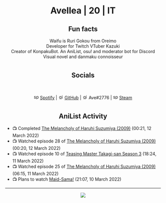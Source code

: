 <h1 align="center">
Avellea | 20 | IT
</h1>



<h2 align="center">
Fun facts
</h2>

<p align="center">
Waifu is Ruri Gokou from Oreimo<br>
Developer for Twitch VTuber Kazuki<br>
Creator of KonpakuBot. An AniList, osu! and moderator bot for Discord<br>
Visual novel and danmaku connoisseur
</p>

<h1>
<h2 align="center">Socials</h2>
<br>
<p align="center">
<img src="https://open.scdn.co/cdn/images/favicon.5cb2bd30.ico" alt="spotify logo" width="16"> <a href="https://open.spotify.com/user/2r8tkjt7qlh7uo7k06z43t63a">Spotify</a> | <img src="https://github.com/fluidicon.png" alt="github logo" width="16"> <a href="https://github.com/Avellea">GitHub</a> | <img src="https://i.imgur.com/ywxedYu.png" alt="github logo" width="16"> Ave#2776 | <img src="https://store.steampowered.com/favicon.ico" alt="spotify logo" width="16"> <a href="https://steamcommunity.com/id/Avellea/">Steam</a>
</p>
<h1>

<h2 align="center">AniList Activity</h2>

<!-- ANILIST_ACTIVITY:start -->

-   📺 Completed [The Melancholy of Haruhi Suzumiya (2009)](https://anilist.co/anime/4382) (00:21, 12 March 2022)
-   📺 Watched episode 28 of [The Melancholy of Haruhi Suzumiya (2009)](https://anilist.co/anime/4382) (00:20, 12 March 2022)
-   📺 Watched episode 10 of [Teasing Master Takagi-san Season 3](https://anilist.co/anime/138424) (18:24, 11 March 2022)
-   📺 Watched episode 25 of [The Melancholy of Haruhi Suzumiya (2009)](https://anilist.co/anime/4382) (06:15, 11 March 2022)
-   📺 Plans to watch [Maid-Sama!](https://anilist.co/anime/7054) (21:07, 10 March 2022)

<!-- ANILIST_ACTIVITY:end -->


---



<p align="center">
<img src="https://i.pinimg.com/originals/5f/95/04/5f9504eb5a7d27ec7a6121b9e9aa48b3.gif">
<p>
